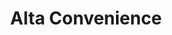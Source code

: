 ---
title: "Alta Convenience"
url: /denver/alta-convenience-south-holly-street/
shop: convenience
---